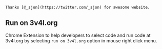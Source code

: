 ```
Thanks [@_sjon](https://twitter.com/_sjon) for awesome website.
```

## Run on 3v4l.org

Chrome Extension to help developers to select code and run code at 3v4l.org by selecting `run on 3v4l.org` option in mouse right click menu.
